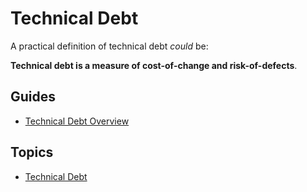 # Technical Debt

A practical definition of technical debt *could* be:

**Technical debt is a measure of cost-of-change and risk-of-defects**.

## Guides

- [Technical Debt Overview](/Guides/Technical%20Debt/Technical%20Debt%20Overview)

## Topics

- [Technical Debt](/Topics/Technical%20Debt)

